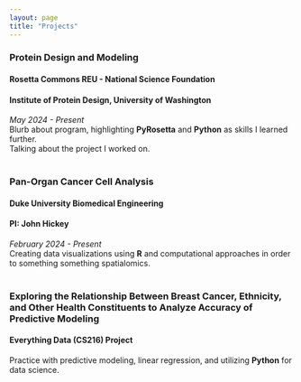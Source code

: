 ```yaml
---
layout: page
title: "Projects"
---
```


### Protein Design and Modeling
#### Rosetta Commons REU - National Science Foundation <br />
#### Institute of Protein Design, University of Washington
_May 2024 - Present_  <br />
Blurb about program, highlighting **PyRosetta** and **Python** as skills I learned further. <br />
Talking about the project I worked on. <br><br>

### Pan-Organ Cancer Cell Analysis
#### Duke University Biomedical Engineering 
#### PI: John Hickey
_February 2024 - Present_  <br />
Creating data visualizations using **R** and computational approaches in order to something something spatialomics. <br><br>

### Exploring the Relationship Between Breast Cancer, Ethnicity, and Other Health Constituents to Analyze Accuracy of Predictive Modeling
#### Everything Data (CS216) Project 
Practice with predictive modeling, linear regression, and utilizing **Python** for data science.

